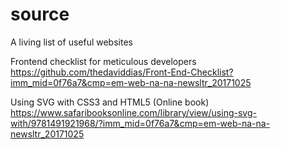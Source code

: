 # source
A living list of useful websites

Frontend checklist for meticulous developers
https://github.com/thedaviddias/Front-End-Checklist?imm_mid=0f76a7&cmp=em-web-na-na-newsltr_20171025


Using SVG with CSS3 and HTML5 (Online book)
https://www.safaribooksonline.com/library/view/using-svg-with/9781491921968/?imm_mid=0f76a7&cmp=em-web-na-na-newsltr_20171025
